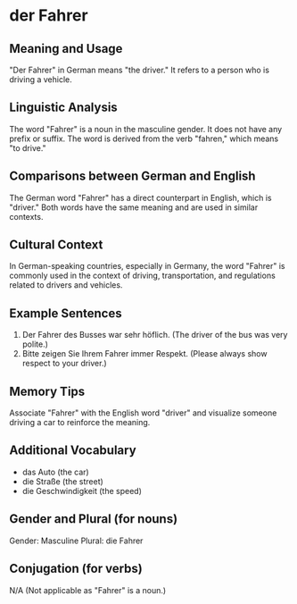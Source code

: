 # der Fahrer
## Meaning and Usage
"Der Fahrer" in German means "the driver." It refers to a person who is driving a vehicle.

## Linguistic Analysis
The word "Fahrer" is a noun in the masculine gender. It does not have any prefix or suffix. The word is derived from the verb "fahren," which means "to drive."

## Comparisons between German and English
The German word "Fahrer" has a direct counterpart in English, which is "driver." Both words have the same meaning and are used in similar contexts.

## Cultural Context
In German-speaking countries, especially in Germany, the word "Fahrer" is commonly used in the context of driving, transportation, and regulations related to drivers and vehicles.

## Example Sentences
1. Der Fahrer des Busses war sehr höflich. (The driver of the bus was very polite.)
2. Bitte zeigen Sie Ihrem Fahrer immer Respekt. (Please always show respect to your driver.)

## Memory Tips
Associate "Fahrer" with the English word "driver" and visualize someone driving a car to reinforce the meaning.

## Additional Vocabulary
- das Auto (the car)
- die Straße (the street)
- die Geschwindigkeit (the speed)

## Gender and Plural (for nouns)
Gender: Masculine
Plural: die Fahrer

## Conjugation (for verbs)
N/A (Not applicable as "Fahrer" is a noun.)